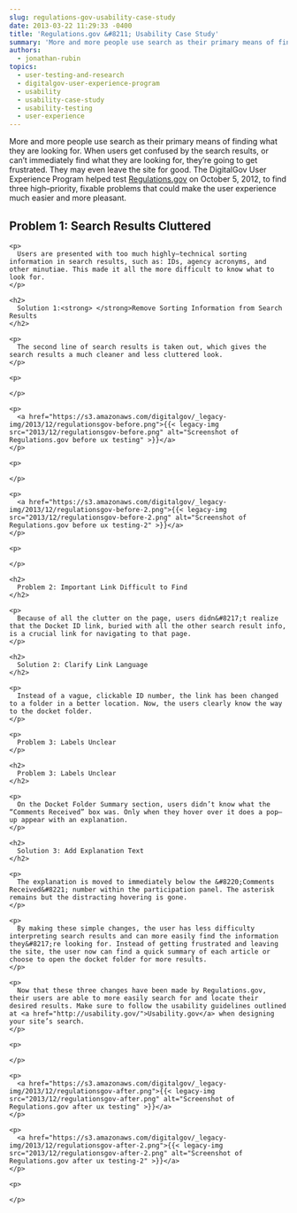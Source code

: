 ```yaml
---
slug: regulations-gov-usability-case-study
date: 2013-03-22 11:29:33 -0400
title: 'Regulations.gov &#8211; Usability Case Study'
summary: 'More and more people use search as their primary means of finding what they are looking for. When users get confused by the search results, or can’t immediately find what they are looking for, they’re going to get frustrated. They may even leave the site for good. The DigitalGov User Experience Program helped test Regulations.gov on October 5, 2012, to'
authors:
  - jonathan-rubin
topics:
  - user-testing-and-research
  - digitalgov-user-experience-program
  - usability
  - usability-case-study
  - usability-testing
  - user-experience
---
```


More and more people use search as their primary means of finding what they are looking for. When users get confused by the search results, or can’t immediately find what they are looking for, they’re going to get frustrated. They may even leave the site for good. The DigitalGov User Experience Program helped test [Regulations.gov](http://www.regulations.gov/#!home;tab=search) on October 5, 2012, to find three high–priority, fixable problems that could make the user experience much easier and more pleasant.

<div id="content-area">
  <div id="node-8742">
    <h2>
      Problem 1: Search Results Cluttered
    </h2>
    
    <p>
      Users are presented with too much highly–technical sorting information in search results, such as: IDs, agency acronyms, and other minutiae. This made it all the more difficult to know what to look for.
    </p>
    
    <h2>
      Solution 1:<strong> </strong>Remove Sorting Information from Search Results
    </h2>
    
    <p>
      The second line of search results is taken out, which gives the search results a much cleaner and less cluttered look.
    </p>
    
    <p>
       
    </p>
    
    <p>
      <a href="https://s3.amazonaws.com/digitalgov/_legacy-img/2013/12/regulationsgov-before.png">{{< legacy-img src="2013/12/regulationsgov-before.png" alt="Screenshot of Regulations.gov before ux testing" >}}</a>
    </p>
    
    <p>
       
    </p>
    
    <p>
      <a href="https://s3.amazonaws.com/digitalgov/_legacy-img/2013/12/regulationsgov-before-2.png">{{< legacy-img src="2013/12/regulationsgov-before-2.png" alt="Screenshot of Regulations.gov before ux testing-2" >}}</a>
    </p>
    
    <p>
       
    </p>
    
    <h2>
      Problem 2: Important Link Difficult to Find
    </h2>
    
    <p>
      Because of all the clutter on the page, users didn&#8217;t realize that the Docket ID link, buried with all the other search result info, is a crucial link for navigating to that page.
    </p>
    
    <h2>
      Solution 2: Clarify Link Language
    </h2>
    
    <p>
      Instead of a vague, clickable ID number, the link has been changed to a folder in a better location. Now, the users clearly know the way to the docket folder.
    </p>
    
    <p>
      Problem 3: Labels Unclear
    </p>
    
    <h2>
      Problem 3: Labels Unclear
    </h2>
    
    <p>
      On the Docket Folder Summary section, users didn’t know what the “Comments Received” box was. Only when they hover over it does a pop–up appear with an explanation.
    </p>
    
    <h2>
      Solution 3: Add Explanation Text
    </h2>
    
    <p>
      The explanation is moved to immediately below the &#8220;Comments Received&#8221; number within the participation panel. The asterisk remains but the distracting hovering is gone.
    </p>
    
    <p>
      By making these simple changes, the user has less difficulty interpreting search results and can more easily find the information they&#8217;re looking for. Instead of getting frustrated and leaving the site, the user now can find a quick summary of each article or choose to open the docket folder for more results.
    </p>
    
    <p>
      Now that these three changes have been made by Regulations.gov, their users are able to more easily search for and locate their desired results. Make sure to follow the usability guidelines outlined at <a href="http://usability.gov/">Usability.gov</a> when designing your site’s search.
    </p>
    
    <p>
       
    </p>
    
    <p>
      <a href="https://s3.amazonaws.com/digitalgov/_legacy-img/2013/12/regulationsgov-after.png">{{< legacy-img src="2013/12/regulationsgov-after.png" alt="Screenshot of Regulations.gov after ux testing" >}}</a>
    </p>
    
    <p>
      <a href="https://s3.amazonaws.com/digitalgov/_legacy-img/2013/12/regulationsgov-after-2.png">{{< legacy-img src="2013/12/regulationsgov-after-2.png" alt="Screenshot of Regulations.gov after ux testing-2" >}}</a>
    </p>
    
    <p>
       
    </p>
  </div>
</div>